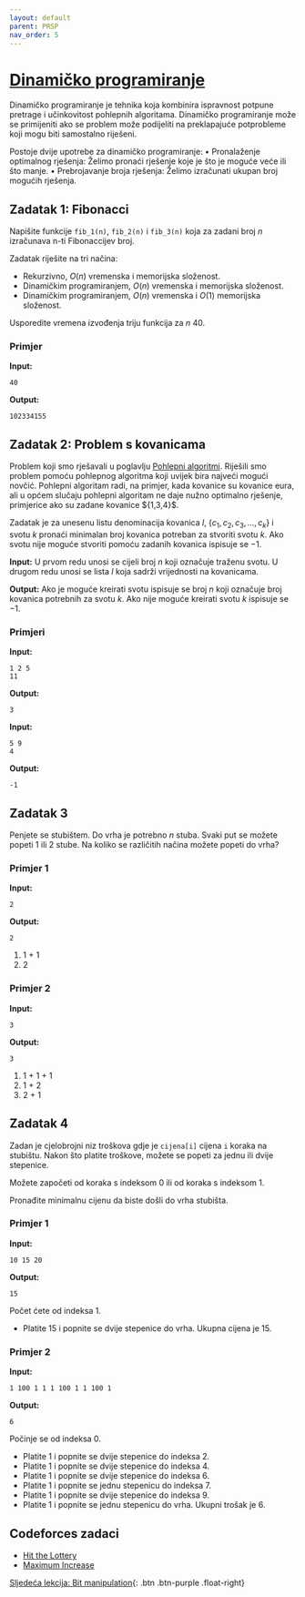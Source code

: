 ```yaml
---
layout: default
parent: PRSP
nav_order: 5
---
```


# [Dinamičko programiranje](https://cses.fi/book/book.pdf#chapter.5)

Dinamičko programiranje je tehnika koja kombinira ispravnost potpune pretrage i učinkovitost pohlepnih algoritama. Dinamičko programiranje može se primijeniti ako se problem može podijeliti na preklapajuće potprobleme koji mogu biti samostalno riješeni.

Postoje dvije upotrebe za dinamičko programiranje:
• Pronalaženje optimalnog rješenja: Želimo pronaći rješenje koje je što je moguće veće ili što manje.
• Prebrojavanje broja rješenja: Želimo izračunati ukupan broj mogućih rješenja.

## Zadatak 1: Fibonacci

Napišite funkcije `fib_1(n)`, `fib_2(n)` i `fib_3(n)` koja za zadani broj $n$ izračunava n-ti Fibonaccijev broj.

Zadatak riješite na tri načina:

- Rekurzivno, $O(n)$ vremenska i memorijska složenost.
- Dinamičkim programiranjem, $O(n)$ vremenska i memorijska složenost.
- Dinamičkim programiranjem, $O(n)$ vremenska i $O(1)$ memorijska složenost.

Usporedite vremena izvođenja triju funkcija za $n$ 40.

### Primjer

**Input:**

```text
40
```

**Output:**

```text
102334155
```

## Zadatak 2: Problem s kovanicama

Problem koji smo rješavali u poglavlju [Pohlepni algoritmi](../pohlepni-algoritmi#zadatak-1-problem-s-kovanicama). Riješili smo problem pomoću pohlepnog algoritma koji uvijek bira najveći mogući novčić. Pohlepni algoritam radi, na primjer, kada kovanice su kovanice eura, ali u općem slučaju pohlepni algoritam ne daje nužno optimalno rješenje, primjerice ako su zadane kovanice $\{1,3,4}\$.

Zadatak je za unesenu listu denominacija kovanica $l$, $\{c_1, c_2, c_3,...,c_k\}$ i svotu $k$ pronaći minimalan broj kovanica potreban za stvoriti svotu $k$. Ako svotu nije moguće stvoriti pomoću zadanih kovanica ispisuje se $-1$.

**Input:**
U prvom redu unosi se cijeli broj $n$ koji označuje traženu svotu. 
U drugom redu unosi se lista $l$ koja sadrži vrijednosti na kovanicama.

**Output:**
Ako je moguće kreirati svotu ispisuje se broj $n$ koji označuje broj kovanica potrebnih za svotu $k$. Ako nije moguće kreirati svotu $k$ ispisuje se $-1$.

### Primjeri

**Input:**

```text
1 2 5
11
```

**Output:**

```text
3
```

**Input:**

```text
5 9
4
```

**Output:**

```text
-1
```

## Zadatak 3

Penjete se stubištem. Do vrha je potrebno $n$ stuba. Svaki put se možete popeti 1 ili 2 stube. Na koliko se različitih načina možete popeti do vrha?

### Primjer 1

**Input:**

```text
2
```

**Output:**

```text
2
```

1. 1  + 1
2. 2

### Primjer 2

**Input:**

```text
3
```

**Output:**

```text
3
```

1. 1  + 1  + 1
2. 1  + 2
3. 2  + 1

## Zadatak 4

Zadan je cjelobrojni niz troškova gdje je `cijena[i]` cijena `i` koraka na stubištu. Nakon što platite troškove, možete se popeti za jednu ili dvije stepenice.

Možete započeti od koraka s indeksom $0$ ili od koraka s indeksom $1$.

Pronađite minimalnu cijenu da biste došli do vrha stubišta.

### Primjer 1

**Input:**

```text
10 15 20
```

**Output:**

```text
15
```

Počet ćete od indeksa 1.

- Platite 15 i popnite se dvije stepenice do vrha.
Ukupna cijena je 15.

### Primjer 2

**Input:**

```text
1 100 1 1 1 100 1 1 100 1
```

**Output:**

```text
6
```

Počinje se od indeksa 0.

- Platite 1 i popnite se dvije stepenice do indeksa 2.
- Platite 1 i popnite se dvije stepenice do indeksa 4.
- Platite 1 i popnite se dvije stepenice do indeksa 6.
- Platite 1 i popnite se jednu stepenicu do indeksa 7.
- Platite 1 i popnite se dvije stepenice do indeksa 9.
- Platite 1 i popnite se jednu stepenicu do vrha.
Ukupni trošak je 6.

## Codeforces zadaci

- [Hit the Lottery](https://codeforces.com/problemset/problem/996/A)
- [Maximum Increase](https://codeforces.com/problemset/problem/702/A)

[Sljedeća lekcija: Bit manipulation](../bit-manipulation){: .btn .btn-purple .float-right}
